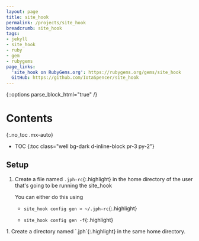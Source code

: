 ```yaml
---
layout: page
title: site_hook
permalink: /projects/site_hook
breadcrumb: site_hook
tags:
- jekyll
- site_hook
- ruby
- gem
- rubygems
page_links:
  'site_hook on RubyGems.org': https://rubygems.org/gems/site_hook
  GitHub: https://github.com/IotaSpencer/site_hook
---
```

{::options parse_block_html="true" /}
<div class="float-right card bg-dark ml-4 mr-2" style="order: 2;">

# Contents
{:.no_toc .mx-auto}

* TOC
{:toc class="well bg-dark d-inline-block pr-3 py-2"}
</div>

<div>

## Setup

1. Create a file named `.jph-rc`{:.highlight} in the home
    directory of the user that's going to be running the site_hook

    You can either do this using
    <ul class="list-group">
    <li class="list-group-item">

    `site_hook config gen > ~/.jph-rc`{:.highlight}

    </li>
    <li class="list-group-item ">

    `site_hook config gen -f`{:.highlight}

    </li>

</ul>
1. Create a directory named `.jph`{:.highlight} in the same home directory.

</div>